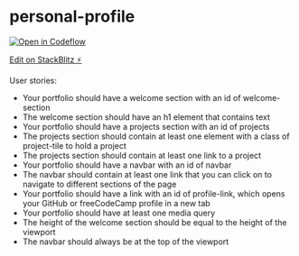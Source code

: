 # personal-profile

[![Open in Codeflow](https://developer.stackblitz.com/img/open_in_codeflow.svg)](https:///pr.new/samuelemezzasalma/personal-profile)

[Edit on StackBlitz ⚡️](https://stackblitz.com/edit/personal-profile)

User stories:

- Your portfolio should have a welcome section with an id of welcome-section
- The welcome section should have an h1 element that contains text
- Your portfolio should have a projects section with an id of projects
- The projects section should contain at least one element with a class of project-tile to hold a project
- The projects section should contain at least one link to a project
- Your portfolio should have a navbar with an id of navbar
- The navbar should contain at least one link that you can click on to navigate to different sections of the page
- Your portfolio should have a link with an id of profile-link, which opens your GitHub or freeCodeCamp profile in a new tab
- Your portfolio should have at least one media query
- The height of the welcome section should be equal to the height of the viewport
- The navbar should always be at the top of the viewport
